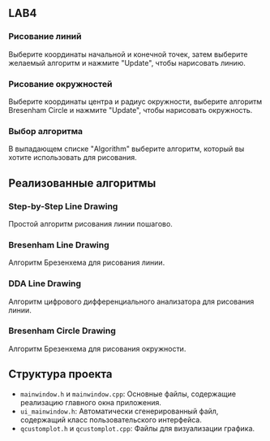 
## LAB4

### Рисование линий

Выберите координаты начальной и конечной точек, затем выберите желаемый алгоритм и нажмите "Update", чтобы нарисовать линию.

### Рисование окружностей

Выберите координаты центра и радиус окружности, выберите алгоритм Bresenham Circle и нажмите "Update", чтобы нарисовать окружность.

### Выбор алгоритма

В выпадающем списке "Algorithm" выберите алгоритм, который вы хотите использовать для рисования.

## Реализованные алгоритмы

### Step-by-Step Line Drawing

Простой алгоритм рисования линии пошагово.

### Bresenham Line Drawing

Алгоритм Брезенхема для рисования линии.

### DDA Line Drawing

Алгоритм цифрового дифференциального анализатора для рисования линии.

### Bresenham Circle Drawing

Алгоритм Брезенхема для рисования окружности.

## Структура проекта

- `mainwindow.h` и `mainwindow.cpp`: Основные файлы, содержащие реализацию главного окна приложения.
- `ui_mainwindow.h`: Автоматически сгенерированный файл, содержащий класс пользовательского интерфейса.
- `qcustomplot.h` и `qcustomplot.cpp`: Файлы для визуализации графика.
